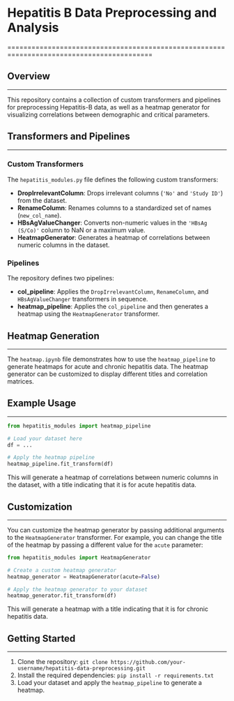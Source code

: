 # Hepatitis B Data Preprocessing and Analysis
==========================================================================================

## Overview
------------

This repository contains a collection of custom transformers and pipelines for preprocessing Hepatitis-B data, as well as a heatmap generator for visualizing correlations between demographic and critical parameters.

## Transformers and Pipelines
-----------------------------

### Custom Transformers

The `hepatitis_modules.py` file defines the following custom transformers:

* **DropIrrelevantColumn**: Drops irrelevant columns (`'No'` and `'Study ID'`) from the dataset.
* **RenameColumn**: Renames columns to a standardized set of names (`new_col_name`).
* **HBsAgValueChanger**: Converts non-numeric values in the `'HBsAg (S/Co)'` column to NaN or a maximum value.
* **HeatmapGenerator**: Generates a heatmap of correlations between numeric columns in the dataset.

### Pipelines

The repository defines two pipelines:

* **col_pipeline**: Applies the `DropIrrelevantColumn`, `RenameColumn`, and `HBsAgValueChanger` transformers in sequence.
* **heatmap_pipeline**: Applies the `col_pipeline` and then generates a heatmap using the `HeatmapGenerator` transformer.

## Heatmap Generation
----------------------

The `heatmap.ipynb` file demonstrates how to use the `heatmap_pipeline` to generate heatmaps for acute and chronic hepatitis data. The heatmap generator can be customized to display different titles and correlation matrices.

## Example Usage
-----------------

```python
from hepatitis_modules import heatmap_pipeline

# Load your dataset here
df = ...

# Apply the heatmap pipeline
heatmap_pipeline.fit_transform(df)
```

This will generate a heatmap of correlations between numeric columns in the dataset, with a title indicating that it is for acute hepatitis data.

## Customization
-----------------

You can customize the heatmap generator by passing additional arguments to the `HeatmapGenerator` transformer. For example, you can change the title of the heatmap by passing a different value for the `acute` parameter:

```python
from hepatitis_modules import HeatmapGenerator

# Create a custom heatmap generator
heatmap_generator = HeatmapGenerator(acute=False)

# Apply the heatmap generator to your dataset
heatmap_generator.fit_transform(df)
```

This will generate a heatmap with a title indicating that it is for chronic hepatitis data.

## Getting Started
-------------------

1. Clone the repository: `git clone https://github.com/your-username/hepatitis-data-preprocessing.git`
2. Install the required dependencies: `pip install -r requirements.txt`
3. Load your dataset and apply the `heatmap_pipeline` to generate a heatmap.
